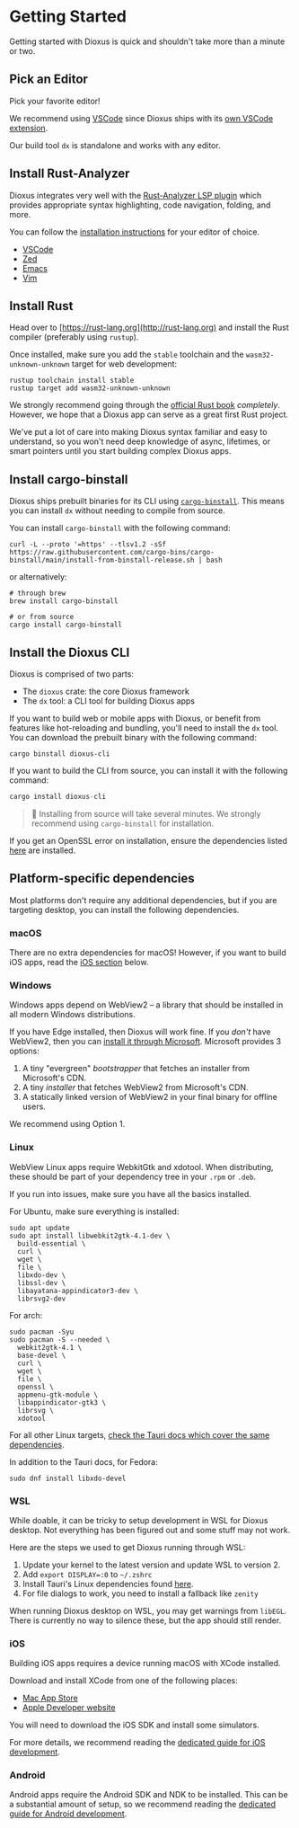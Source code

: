 # Getting Started

Getting started with Dioxus is quick and shouldn't take more than a minute or two.

## Pick an Editor

Pick your favorite editor!

We recommend using [VSCode](https://code.visualstudio.com) since Dioxus ships with its [own VSCode extension](https://marketplace.visualstudio.com/items?itemName=DioxusLabs.dioxus).

Our build tool `dx` is standalone and works with any editor.

## Install Rust-Analyzer

Dioxus integrates very well with the [Rust-Analyzer LSP plugin](https://rust-analyzer.github.io) which provides appropriate syntax highlighting, code navigation, folding, and more.

You can follow the [installation instructions](https://rust-analyzer.github.io/manual.html#installation) for your editor of choice.

- [VSCode](https://rust-analyzer.github.io/manual.html#vs-code)
- [Zed](https://rust-analyzer.github.io/manual.html#zed)
- [Emacs](https://rust-analyzer.github.io/manual.html#emacs)
- [Vim](https://rust-analyzer.github.io/manual.html#vimneovim)

## Install Rust

Head over to [https://rust-lang.org](http://rust-lang.org) and install the Rust compiler (preferably using `rustup`).

Once installed, make sure you add the `stable` toolchain and the `wasm32-unknown-unknown` target for web development:

```shell
rustup toolchain install stable
rustup target add wasm32-unknown-unknown
```

We strongly recommend going through the [official Rust book](https://doc.rust-lang.org/book/ch01-00-getting-started.html) _completely_. However, we hope that a Dioxus app can serve as a great first Rust project.

We've put a lot of care into making Dioxus syntax familiar and easy to understand, so you won't need deep knowledge of async, lifetimes, or smart pointers until you start building complex Dioxus apps.

## Install cargo-binstall

Dioxus ships prebuilt binaries for its CLI using [`cargo-binstall`](https://github.com/cargo-bins/cargo-binstall?tab=readme-ov-file#installation). This means you can install `dx` without needing to compile from source.

You can install `cargo-binstall` with the following command:

```shell
curl -L --proto '=https' --tlsv1.2 -sSf https://raw.githubusercontent.com/cargo-bins/cargo-binstall/main/install-from-binstall-release.sh | bash
```

or alternatively:

```shell
# through brew
brew install cargo-binstall

# or from source
cargo install cargo-binstall
```

## Install the Dioxus CLI

Dioxus is comprised of two parts:

- The `dioxus` crate: the core Dioxus framework
- The `dx` tool: a CLI tool for building Dioxus apps

If you want to build web or mobile apps with Dioxus, or benefit from features like hot-reloading and bundling, you'll need to install the `dx` tool. You can download the prebuilt binary with the following command:

```
cargo binstall dioxus-cli
```

If you want to build the CLI from source, you can install it with the following command:

```rust
cargo install dioxus-cli
```

> 📣 Installing from source will take several minutes. We strongly recommend using `cargo-binstall` for installation.

If you get an OpenSSL error on installation, ensure the dependencies listed [here](https://docs.rs/openssl/latest/openssl/#automatic) are installed.

## Platform-specific dependencies

Most platforms don't require any additional dependencies, but if you are targeting desktop, you can install the following dependencies.

### macOS

There are no extra dependencies for macOS! However, if you want to build iOS apps, read the [iOS section](#ios) below.

### Windows

Windows apps depend on WebView2 – a library that should be installed in all modern Windows distributions.

If you have Edge installed, then Dioxus will work fine. If you _don't_ have WebView2, then you can [install it through Microsoft](https://developer.microsoft.com/en-us/microsoft-edge/webview2/). Microsoft provides 3 options:

1. A tiny "evergreen" _bootstrapper_ that fetches an installer from Microsoft's CDN.
2. A tiny _installer_ that fetches WebView2 from Microsoft's CDN.
3. A statically linked version of WebView2 in your final binary for offline users.

We recommend using Option 1.

### Linux

WebView Linux apps require WebkitGtk and xdotool. When distributing, these should be part of your dependency tree in your `.rpm` or `.deb`.

If you run into issues, make sure you have all the basics installed.

For Ubuntu, make sure everything is installed:

```shell
sudo apt update
sudo apt install libwebkit2gtk-4.1-dev \
  build-essential \
  curl \
  wget \
  file \
  libxdo-dev \
  libssl-dev \
  libayatana-appindicator3-dev \
  librsvg2-dev
```

For arch:
```shell
sudo pacman -Syu
sudo pacman -S --needed \
  webkit2gtk-4.1 \
  base-devel \
  curl \
  wget \
  file \
  openssl \
  appmenu-gtk-module \
  libappindicator-gtk3 \
  librsvg \
  xdotool
```

For all other Linux targets, [check the Tauri docs which cover the same dependencies](https://tauri.app/start/prerequisites/#linux).

In addition to the Tauri docs, for Fedora:
```shell
sudo dnf install libxdo-devel
```

### WSL

While doable, it can be tricky to setup development in WSL for Dioxus desktop. Not everything has been figured out and some stuff may not work.

Here are the steps we used to get Dioxus running through WSL:

1. Update your kernel to the latest version and update WSL to version 2.
2. Add `export DISPLAY=:0` to `~/.zshrc`
3. Install Tauri's Linux dependencies found [here](https://beta.tauri.app/start/prerequisites/).
4. For file dialogs to work, you need to install a fallback like `zenity`

When running Dioxus desktop on WSL, you may get warnings from `libEGL`. There is currently no way to silence these, but the app should still render.

### iOS

Building iOS apps requires a device running macOS with XCode installed.

Download and install XCode from one of the following places:
- [Mac App Store](https://apps.apple.com/gb/app/xcode/id497799835?mt=12)
- [Apple Developer website](https://developer.apple.com/xcode/resources/)

You will need to download the iOS SDK and install some simulators.

For more details, we recommend reading the [dedicated guide for iOS development](../guides/mobile/index.md).

### Android

Android apps require the Android SDK and NDK to be installed. This can be a substantial amount of setup, so we recommend reading the [dedicated guide for Android development](../guides/mobile/index.md).
